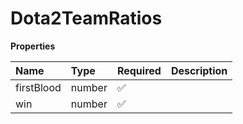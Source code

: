 # Dota2TeamRatios

**Properties**

| Name       | Type   | Required | Description |
| :--------- | :----- | :------- | :---------- |
| firstBlood | number | ✅       |             |
| win        | number | ✅       |             |
